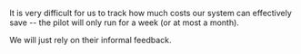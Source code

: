 It is very difficult for us to track how much costs our system can effectively save -- the pilot
will only run for a week (or at most a month).

We will just rely on their informal feedback.
